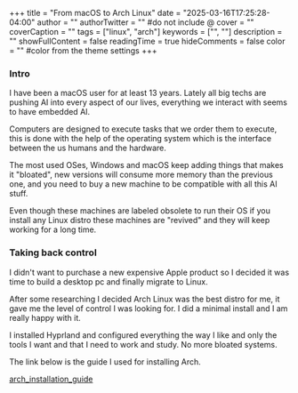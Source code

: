 +++
title = "From macOS to Arch Linux"
date = "2025-03-16T17:25:28-04:00"
author = ""
authorTwitter = "" #do not include @
cover = ""
coverCaption = ""
tags = ["linux", "arch"]
keywords = ["", ""]
description = ""
showFullContent = false
readingTime = true
hideComments = false
color = "" #color from the theme settings
+++

### Intro
I have been a macOS user for at least 13 years. Lately all big techs are pushing AI into every aspect of our lives, everything we interact with seems to have embedded AI.

Computers are designed to execute tasks that we order them to execute, this is done with the help of the operating system which is the interface between the us humans and the hardware.

The most used OSes, Windows and macOS keep adding things that makes it "bloated", new versions will consume more memory than the previous one, and you need to buy a new machine to be compatible with all this AI stuff.

Even though these machines are labeled obsolete to run their OS if you install any Linux distro these machines are "revived" and they will keep working for a long time.

### Taking back control

I didn't want to purchase a new expensive Apple product so I decided it was time to build a desktop pc and finally migrate to Linux.

After some researching I decided Arch Linux was the best distro for me, it gave me the level of control I was looking for. I did a minimal install and I am really happy with it.

I installed Hyprland and configured everything the way I like and only the tools I want and that I need to work and study. No more bloated systems.

The link below is the guide I used for installing Arch.

[arch_installation_guide](https://github.com/icecreammachine/arch_installation_guide)
